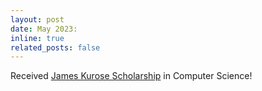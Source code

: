 ```yaml
---
layout: post
date: May 2023:
inline: true
related_posts: false
---
```


Received <a href='https://www.cics.umass.edu/news/scholarship-established-honor-jim-kurose'>James Kurose Scholarship</a> in Computer Science!

